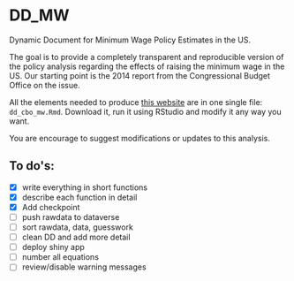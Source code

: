 # DD_MW
Dynamic Document for Minimum Wage Policy Estimates in the US.


The goal is to provide a completely transparent and reproducible version of the policy analysis regarding the effects of raising the minimum wage in the US. Our starting point is the 2014 report from the Congressional Budget Office on the issue.

All the elements needed to produce [this website](https://rpubs.com/fhoces/dd_cbo_mw) are in one single file: `dd_cbo_mw.Rmd`. Download it, run it using RStudio and modify it any way you want.

You are encourage to suggest modifications or updates to this analysis.


## To do's:
- [x] write everything in short functions      
- [x] describe each function in detail         
- [x] Add checkpoint                           
- [ ] push rawdata to dataverse  
- [ ] sort rawdata, data, guesswork  
- [ ] clean DD and add more detail             
- [ ] deploy shiny app  
- [ ] number all equations
- [ ] review/disable warning messages
